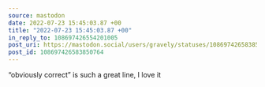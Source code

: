 ```yaml
---
source: mastodon
date: 2022-07-23 15:45:03.87 +00
title: "2022-07-23 15:45:03.87 +00"
in_reply_to: 108697426554201005
post_uri: https://mastodon.social/users/gravely/statuses/108697426583850764
post_id: 108697426583850764
---
```

“obviously correct” is such a great line, I love it



